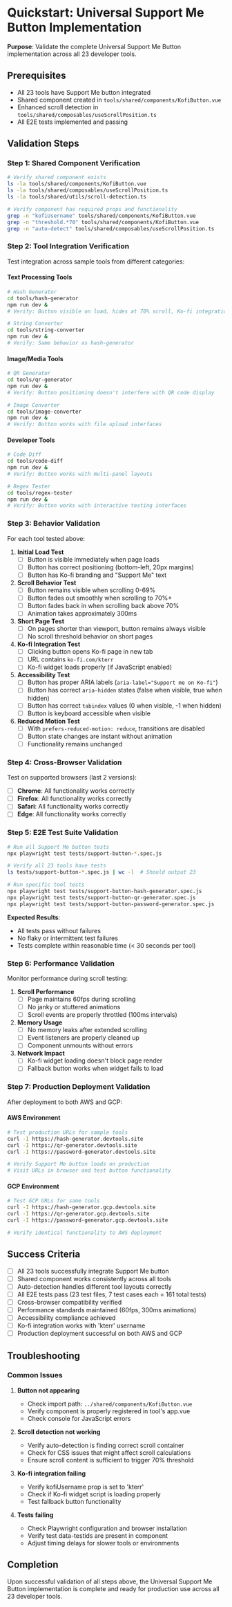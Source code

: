 # Quickstart: Universal Support Me Button Implementation

**Purpose**: Validate the complete Universal Support Me Button implementation across all 23 developer tools.

## Prerequisites

- All 23 tools have Support Me button integrated
- Shared component created in `tools/shared/components/KofiButton.vue`
- Enhanced scroll detection in `tools/shared/composables/useScrollPosition.ts`
- All E2E tests implemented and passing

## Validation Steps

### Step 1: Shared Component Verification
```bash
# Verify shared component exists
ls -la tools/shared/components/KofiButton.vue
ls -la tools/shared/composables/useScrollPosition.ts
ls -la tools/shared/utils/scroll-detection.ts

# Verify component has required props and functionality
grep -n "kofiUsername" tools/shared/components/KofiButton.vue
grep -n "threshold.*70" tools/shared/components/KofiButton.vue
grep -n "auto-detect" tools/shared/composables/useScrollPosition.ts
```

### Step 2: Tool Integration Verification
Test integration across sample tools from different categories:

#### Text Processing Tools
```bash
# Hash Generator
cd tools/hash-generator
npm run dev &
# Verify: Button visible on load, hides at 70% scroll, Ko-fi integration works

# String Converter
cd tools/string-converter
npm run dev &
# Verify: Same behavior as hash-generator
```

#### Image/Media Tools
```bash
# QR Generator
cd tools/qr-generator
npm run dev &
# Verify: Button positioning doesn't interfere with QR code display

# Image Converter
cd tools/image-converter
npm run dev &
# Verify: Button works with file upload interfaces
```

#### Developer Tools
```bash
# Code Diff
cd tools/code-diff
npm run dev &
# Verify: Button works with multi-panel layouts

# Regex Tester
cd tools/regex-tester
npm run dev &
# Verify: Button works with interactive testing interfaces
```

### Step 3: Behavior Validation

For each tool tested above:

1. **Initial Load Test**
   - [ ] Button is visible immediately when page loads
   - [ ] Button has correct positioning (bottom-left, 20px margins)
   - [ ] Button has Ko-fi branding and "Support Me" text

2. **Scroll Behavior Test**
   - [ ] Button remains visible when scrolling 0-69%
   - [ ] Button fades out smoothly when scrolling to 70%+
   - [ ] Button fades back in when scrolling back above 70%
   - [ ] Animation takes approximately 300ms

3. **Short Page Test**
   - [ ] On pages shorter than viewport, button remains always visible
   - [ ] No scroll threshold behavior on short pages

4. **Ko-fi Integration Test**
   - [ ] Clicking button opens Ko-fi page in new tab
   - [ ] URL contains `ko-fi.com/kterr`
   - [ ] Ko-fi widget loads properly (if JavaScript enabled)

5. **Accessibility Test**
   - [ ] Button has proper ARIA labels (`aria-label="Support me on Ko-fi"`)
   - [ ] Button has correct `aria-hidden` states (false when visible, true when hidden)
   - [ ] Button has correct `tabindex` values (0 when visible, -1 when hidden)
   - [ ] Button is keyboard accessible when visible

6. **Reduced Motion Test**
   - [ ] With `prefers-reduced-motion: reduce`, transitions are disabled
   - [ ] Button state changes are instant without animation
   - [ ] Functionality remains unchanged

### Step 4: Cross-Browser Validation

Test on supported browsers (last 2 versions):

- [ ] **Chrome**: All functionality works correctly
- [ ] **Firefox**: All functionality works correctly
- [ ] **Safari**: All functionality works correctly
- [ ] **Edge**: All functionality works correctly

### Step 5: E2E Test Suite Validation

```bash
# Run all Support Me button tests
npx playwright test tests/support-button-*.spec.js

# Verify all 23 tools have tests
ls tests/support-button-*.spec.js | wc -l  # Should output 23

# Run specific tool tests
npx playwright test tests/support-button-hash-generator.spec.js
npx playwright test tests/support-button-qr-generator.spec.js
npx playwright test tests/support-button-password-generator.spec.js
```

**Expected Results**:
- All tests pass without failures
- No flaky or intermittent test failures
- Tests complete within reasonable time (< 30 seconds per tool)

### Step 6: Performance Validation

Monitor performance during scroll testing:

1. **Scroll Performance**
   - [ ] Page maintains 60fps during scrolling
   - [ ] No janky or stuttered animations
   - [ ] Scroll events are properly throttled (100ms intervals)

2. **Memory Usage**
   - [ ] No memory leaks after extended scrolling
   - [ ] Event listeners are properly cleaned up
   - [ ] Component unmounts without errors

3. **Network Impact**
   - [ ] Ko-fi widget loading doesn't block page render
   - [ ] Fallback button works when widget fails to load

### Step 7: Production Deployment Validation

After deployment to both AWS and GCP:

#### AWS Environment
```bash
# Test production URLs for sample tools
curl -I https://hash-generator.devtools.site
curl -I https://qr-generator.devtools.site
curl -I https://password-generator.devtools.site

# Verify Support Me button loads on production
# Visit URLs in browser and test button functionality
```

#### GCP Environment
```bash
# Test GCP URLs for same tools
curl -I https://hash-generator.gcp.devtools.site
curl -I https://qr-generator.gcp.devtools.site
curl -I https://password-generator.gcp.devtools.site

# Verify identical functionality to AWS deployment
```

## Success Criteria

- [ ] All 23 tools successfully integrate Support Me button
- [ ] Shared component works consistently across all tools
- [ ] Auto-detection handles different tool layouts correctly
- [ ] All E2E tests pass (23 test files, 7 test cases each = 161 total tests)
- [ ] Cross-browser compatibility verified
- [ ] Performance standards maintained (60fps, 300ms animations)
- [ ] Accessibility compliance achieved
- [ ] Ko-fi integration works with 'kterr' username
- [ ] Production deployment successful on both AWS and GCP

## Troubleshooting

### Common Issues

1. **Button not appearing**
   - Check import path: `../shared/components/KofiButton.vue`
   - Verify component is properly registered in tool's app.vue
   - Check console for JavaScript errors

2. **Scroll detection not working**
   - Verify auto-detection is finding correct scroll container
   - Check for CSS issues that might affect scroll calculations
   - Ensure scroll content is sufficient to trigger 70% threshold

3. **Ko-fi integration failing**
   - Verify kofiUsername prop is set to 'kterr'
   - Check if Ko-fi widget script is loading properly
   - Test fallback button functionality

4. **Tests failing**
   - Check Playwright configuration and browser installation
   - Verify test data-testids are present in component
   - Adjust timing delays for slower tools or environments

## Completion

Upon successful validation of all steps above, the Universal Support Me Button implementation is complete and ready for production use across all 23 developer tools.